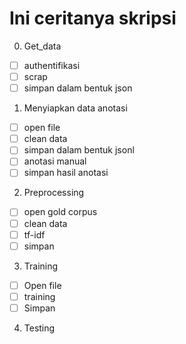 # Ini ceritanya skripsi

0. Get_data
- [ ] authentifikasi
- [ ] scrap
- [ ] simpan dalam bentuk json

1. Menyiapkan data anotasi
- [ ] open file
- [ ] clean data
- [ ] simpan dalam bentuk jsonl
- [ ] anotasi manual
- [ ] simpan hasil anotasi

2. Preprocessing
- [ ] open gold corpus
- [ ] clean data
- [ ] tf-idf
- [ ] simpan

3. Training
- [ ] Open file
- [ ] training
- [ ] Simpan 

4. Testing
